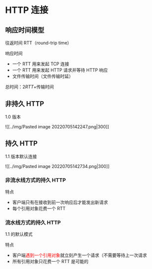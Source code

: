 # HTTP 连接

## 响应时间模型

往返时间 RTT（round-trip time）

响应时间

- 一个 RTT 用来发起 TCP 连接
- 一个 RTT 用来发起 HTTP 请求并等待 HTTP 响应
- 文件传输时间（文件传输时延）

总时间：$2RTT+$传输时间

## 非持久 HTTP 

1.0 版本

![[../img/Pasted image 20220705142247.png|300]]

## 持久 HTTP

1.1 版本默认连接

![[../img/Pasted image 20220705142734.png|300]]

### 非流水线方式的持久 HTTP

特点

- 客户端只有在接收到前一次响应后才能发出新请求
- 每个引用对象花费一个 RTT

### 流水线方式的持久 HTTP

1.1 的默认模式

特点

- 客户端<span style="color:red">遇到一个引用对象</span>就立刻产生一个请求（不需要等待上一次请求
- 所有引用对象只花费一个 RTT 是可能的